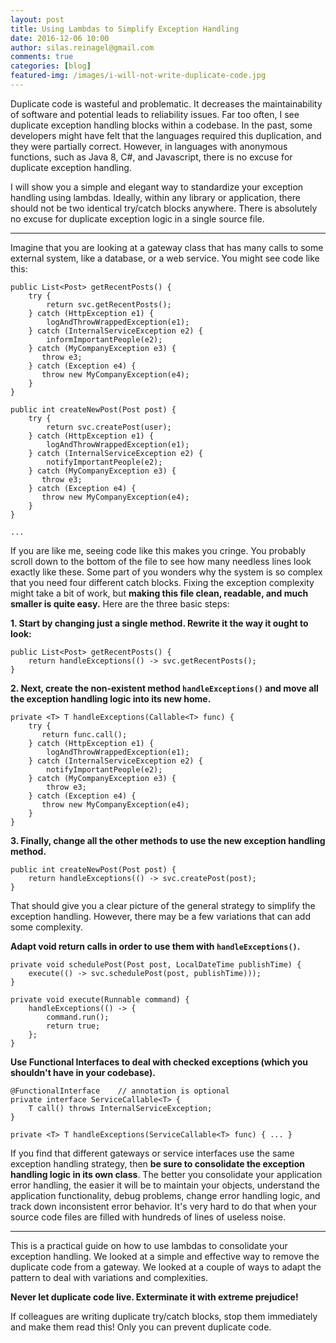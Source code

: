 ```yaml
---
layout: post
title: Using Lambdas to Simplify Exception Handling
date: 2016-12-06 10:00
author: silas.reinagel@gmail.com
comments: true
categories: [blog]
featured-img: /images/i-will-not-write-duplicate-code.jpg
---
```


Duplicate code is wasteful and problematic. It decreases the maintainability of software and potential leads to reliability issues. Far too often, I see duplicate exception handling blocks within a codebase. In the past, some developers might have felt that the languages required this duplication, and they were partially correct. However, in languages with anonymous functions, such as Java 8, C#, and Javascript, there is no excuse for duplicate exception handling. 

I will show you a simple and elegant way to standardize your exception handling using lambdas. Ideally, within any library or application, there should not be two identical try/catch blocks anywhere. There is absolutely no excuse for duplicate exception logic in a single source file. 

----

Imagine that you are looking at a gateway class that has many calls to some external system, like a database, or a web service. You might see code like this:

```
public List<Post> getRecentPosts() {
    try {
        return svc.getRecentPosts();
    } catch (HttpException e1) {
        logAndThrowWrappedException(e1);
    } catch (InternalServiceException e2) {
        informImportantPeople(e2);
    } catch (MyCompanyException e3) {
       throw e3;
    } catch (Exception e4) {
       throw new MyCompanyException(e4);
    }
}

public int createNewPost(Post post) {
    try {
        return svc.createPost(user);
    } catch (HttpException e1) {
        logAndThrowWrappedException(e1);
    } catch (InternalServiceException e2) {
        notifyImportantPeople(e2);
    } catch (MyCompanyException e3) {
       throw e3;
    } catch (Exception e4) {
       throw new MyCompanyException(e4);
    }
}

...
```

If you are like me, seeing code like this makes you cringe. You probably scroll down to the bottom of the file to see how many needless lines look exactly like these. Some part of you wonders why the system is so complex that you need four different catch blocks. Fixing the exception complexity might take a bit of work, but <strong>making this file clean, readable, and much smaller is quite easy.</strong> Here are the three basic steps:

<strong>1. Start by changing just a single method. Rewrite it the way it ought to look: </strong>

```
public List<Post> getRecentPosts() {
    return handleExceptions(() -> svc.getRecentPosts();
}
```

<strong>2. Next, create the non-existent method ```handleExceptions()``` and move all the exception handling logic into its new home.</strong>

```
private <T> T handleExceptions(Callable<T> func) {
    try {
       return func.call();
    } catch (HttpException e1) {
        logAndThrowWrappedException(e1);
    } catch (InternalServiceException e2) {
        notifyImportantPeople(e2);
    } catch (MyCompanyException e3) {
        throw e3;
    } catch (Exception e4) {
       throw new MyCompanyException(e4);
    }
}
```

<strong>3. Finally, change all the other methods to use the new exception handling method.</strong>

```
public int createNewPost(Post post) {
    return handleExceptions(() -> svc.createPost(post);
}
```

That should give you a clear picture of the general strategy to simplify the exception handling. However, there may be a few variations that can add some complexity. 

<strong>Adapt void return calls in order to use them with ```handleExceptions()```.</strong>

```
private void schedulePost(Post post, LocalDateTime publishTime) {
    execute(() -> svc.schedulePost(post, publishTime)));
}

private void execute(Runnable command) {
    handleExceptions(() -> {
        command.run();
        return true;
    };
}
```

<strong>Use Functional Interfaces to deal with checked exceptions (which you shouldn't have in your codebase).</strong>

```
@FunctionalInterface    // annotation is optional
private interface ServiceCallable<T> {
    T call() throws InternalServiceException;
}

private <T> T handleExceptions(ServiceCallable<T> func) { ... }
```

If you find that different gateways or service interfaces use the same exception handling strategy, then <strong>be sure to consolidate the exception handling logic in its own class</strong>. The better you consolidate your application error handling, the easier it will be to maintain your objects, understand the application functionality, debug problems, change error handling logic, and track down inconsistent error behavior. It's very hard to do that when your source code files are filled with hundreds of lines of useless noise. 

----

This is a practical guide on how to use lambdas to consolidate your exception handling. We looked at a simple and effective way to remove the duplicate code from a gateway. We looked at a couple of ways to adapt the pattern to deal with variations and complexities. 

<strong>Never let duplicate code live. Exterminate it with extreme prejudice!</strong>

If colleagues are writing duplicate try/catch blocks, stop them immediately and make them read this! Only you can prevent duplicate code. 

